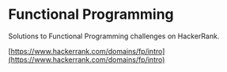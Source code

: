 # Functional Programming

Solutions to Functional Programming challenges on HackerRank.

[https://www.hackerrank.com/domains/fp/intro](https://www.hackerrank.com/domains/fp/intro)
